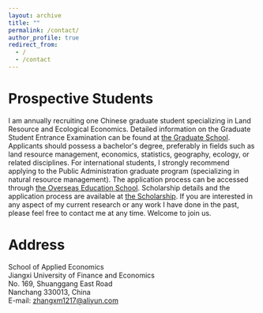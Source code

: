 ```yaml
---
layout: archive
title: ""
permalink: /contact/
author_profile: true
redirect_from:
  - /
  - /contact
---
```


# Prospective Students

I am annually recruiting one Chinese graduate student specializing in Land Resource and Ecological Economics. Detailed information on the Graduate Student Entrance Examination can be found at [the Graduate School](http://grs.jxufe.edu.cn/news-show-4157.html). Applicants should possess a bachelor's degree, preferably in fields such as land resource management, economics, statistics, geography, ecology, or related disciplines. For international students, I strongly recommend applying to the Public Administration graduate program (specializing in natural resource management). The application process can be accessed through [the Overseas Education School](http://oesenglish.jxufe.edu.cn/). Scholarship details and the application process are available at [the Scholarship](http://oes.jxufe.edu.cn/news-list-jiangsxuehjinx.html). If you are interested in any aspect of my current research or any work I have done in the past, please feel free to contact me at any time. Welcome to join us.

# Address

School of Applied Economics  
Jiangxi University of Finance and Economics  
No. 169, Shuanggang East Road  
Nanchang 330013, China  
E-mail: zhangxm1217@aliyun.com
